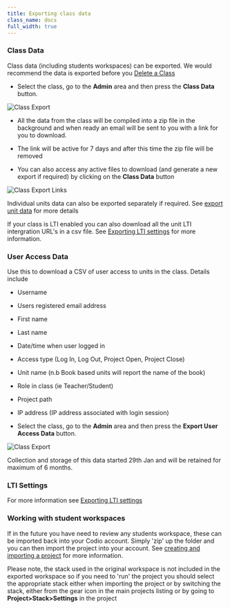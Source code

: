 ```yaml
---
title: Exporting class data
class_name: docs
full_width: true
---
```


### Class Data
Class data (including students workspaces) can be exported. We would recommend the data is exported before you [Delete a Class](/docs/classes/classmanagement/delete/)

- Select the class, go to the **Admin** area and then press the **Class Data** button.

<img alt="Class Export" src="/img/docs/class_export.png" class="simple"/>

- All the data from the class will be compiled into a zip file in the background and when ready an email will be sent to you with a link for you to download. 

- The link will be active for 7 days and after this time the zip file will be removed

- You can also access any active files to download (and generate a new export if required) by clicking on the **Class Data** button

<img alt="Class Export Links" src="/img/docs/class_exportlinks.png" class="simple"/>

Individual units data can also be exported separately if required. See [export unit data](/docs/classes/unitmanagement/settings#exportunitdata) for more details

If your class is LTI enabled you can also download all the unit LTI intergration URL's in a csv file. See [Exporting LTI settings](/docs/classes/lti/keys#exportlti) for more information.


### User Access Data
Use this to download a CSV of user access to units in the class. Details include

- Username
- Users registered email address
- First name
- Last name
- Date/time when user logged in
- Access type (Log In, Log Out, Project Open, Project Close)
- Unit name (n.b Book based units will report the name of the book)
- Role in class (ie Teacher/Student)
- Project path
- IP address (IP address associated with login session)

 
- Select the class, go to the **Admin** area and then press the **Export User Access Data** button.

<img alt="Class Export" src="/img/docs/user_access_export.png" class="simple"/>

Collection and storage of this data started 29th Jan and will be retained for maximum of 6 months.

### LTI Settings
For more information see [Exporting LTI settings](/docs/classes/lti/keys/)

### Working with student workspaces

If in the future you have need to review any students workspace, these can be imported back into your Codio account. 
Simply 'zip' up the folder and you can then import the project into your account. See [creating and importing a project](/docs/project/creating/) for more information. 

Please note, the stack used in the original workspace is not included in the exported workspace so if you need to 'run' the project you should select the appropriate stack either when importing the project or by switching the stack, either from the gear icon in the main projects listing or by going to **Project>Stack>Settings** in the project 




